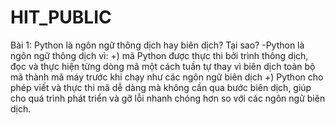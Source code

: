 # HIT_PUBLIC
Bài 1: Python là ngôn ngữ thông dịch hay biên dịch? Tại sao?
-Python là ngôn ngữ thông dịch vì:
+) mã Python được thực thi bởi trình thông dịch, đọc và thực hiện từng dòng mã một cách tuần tự thay vì biên dịch toàn bộ mã thành mã máy trước khi chạy như các ngôn ngữ biên dịch 
+) Python cho phép viết và thực thi mã dễ dàng mà không cần qua bước biên dịch, giúp cho quá trình phát triển và gỡ lỗi nhanh chóng hơn so với các ngôn ngữ biên dịch.
